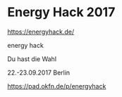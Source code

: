 ﻿Energy Hack 2017
================

https://energyhack.de/


energy hack

Du hast die Wahl

22.-23.09.2017 Berlin


https://pad.okfn.de/p/energyhack
